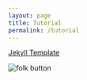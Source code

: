 ```yaml
---
layout: page
title: Tutorial
permalink: /tutorial
---
```




[Jekyll Template](/tutorial/jekyll)

![folk button](/tutorial/img/folkbutton.png) 


